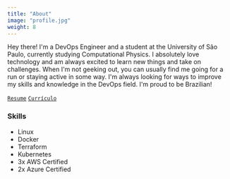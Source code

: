 ```yaml
---
title: "About"
image: "profile.jpg"
weight: 8
---
```


Hey there! I'm a DevOps Engineer and a student at the University of São Paulo, currently studying Computational Physics. I absolutely love technology and am always excited to learn new things and take on challenges. When I'm not geeking out, you can usually find me going for a run or staying active in some way. I'm always looking for ways to improve my skills and knowledge in the DevOps field. I'm proud to be Brazilian!

[`Resume`](https://drive.google.com/file/d/1xKGG0nNF5Oz5XIRYGpjDwVKLC4p-BMUo/view?usp=sharing) [`Currículo`](https://drive.google.com/file/d/1xKGG0nNF5Oz5XIRYGpjDwVKLC4p-BMUo/view?usp=sharing)




### Skills

* Linux
* Docker
* Terraform
* Kubernetes
* 3x AWS Certified
* 2x Azure Certified
